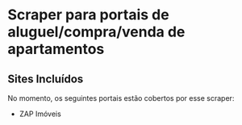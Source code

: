# Scraper para portais de aluguel/compra/venda de apartamentos

## Sites Incluídos

No momento, os seguintes portais estão cobertos por esse scraper:
* ZAP Imóveis

